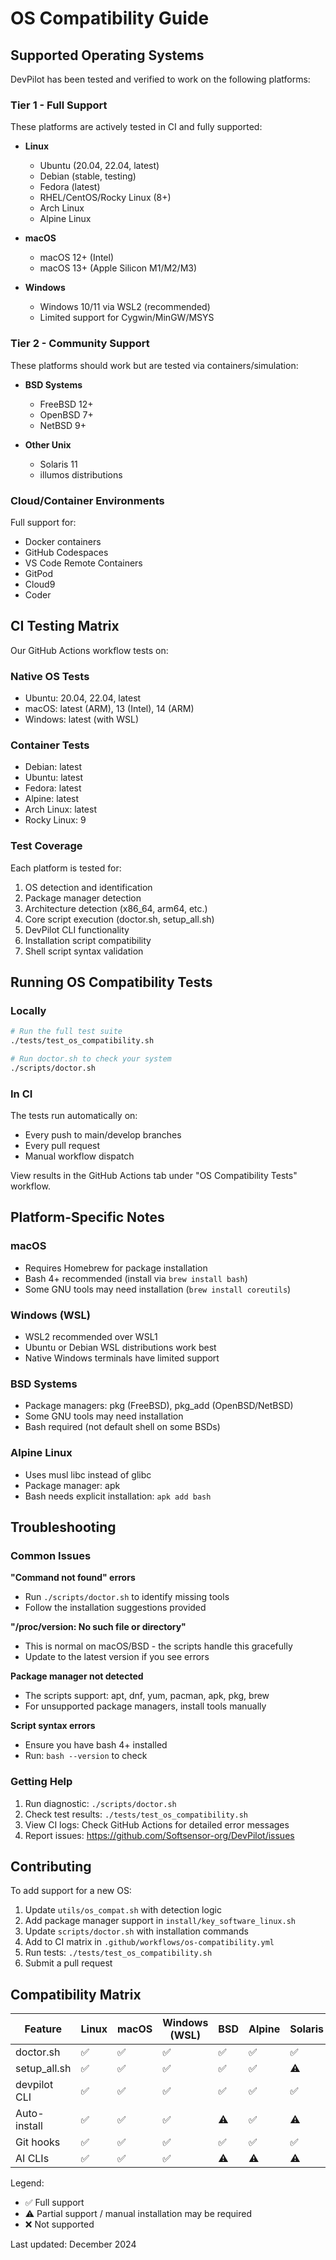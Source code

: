 # OS Compatibility Guide

## Supported Operating Systems

DevPilot has been tested and verified to work on the following platforms:

### Tier 1 - Full Support

These platforms are actively tested in CI and fully supported:

- **Linux**

  - Ubuntu (20.04, 22.04, latest)
  - Debian (stable, testing)
  - Fedora (latest)
  - RHEL/CentOS/Rocky Linux (8+)
  - Arch Linux
  - Alpine Linux

- **macOS**

  - macOS 12+ (Intel)
  - macOS 13+ (Apple Silicon M1/M2/M3)

- **Windows**
  - Windows 10/11 via WSL2 (recommended)
  - Limited support for Cygwin/MinGW/MSYS

### Tier 2 - Community Support

These platforms should work but are tested via containers/simulation:

- **BSD Systems**

  - FreeBSD 12+
  - OpenBSD 7+
  - NetBSD 9+

- **Other Unix**
  - Solaris 11
  - illumos distributions

### Cloud/Container Environments

Full support for:

- Docker containers
- GitHub Codespaces
- VS Code Remote Containers
- GitPod
- Cloud9
- Coder

## CI Testing Matrix

Our GitHub Actions workflow tests on:

### Native OS Tests

- Ubuntu: 20.04, 22.04, latest
- macOS: latest (ARM), 13 (Intel), 14 (ARM)
- Windows: latest (with WSL)

### Container Tests

- Debian: latest
- Ubuntu: latest
- Fedora: latest
- Alpine: latest
- Arch Linux: latest
- Rocky Linux: 9

### Test Coverage

Each platform is tested for:

1. OS detection and identification
2. Package manager detection
3. Architecture detection (x86_64, arm64, etc.)
4. Core script execution (doctor.sh, setup_all.sh)
5. DevPilot CLI functionality
6. Installation script compatibility
7. Shell script syntax validation

## Running OS Compatibility Tests

### Locally

```bash
# Run the full test suite
./tests/test_os_compatibility.sh

# Run doctor.sh to check your system
./scripts/doctor.sh
```

### In CI

The tests run automatically on:

- Every push to main/develop branches
- Every pull request
- Manual workflow dispatch

View results in the GitHub Actions tab under "OS Compatibility Tests" workflow.

## Platform-Specific Notes

### macOS

- Requires Homebrew for package installation
- Bash 4+ recommended (install via `brew install bash`)
- Some GNU tools may need installation (`brew install coreutils`)

### Windows (WSL)

- WSL2 recommended over WSL1
- Ubuntu or Debian WSL distributions work best
- Native Windows terminals have limited support

### BSD Systems

- Package managers: pkg (FreeBSD), pkg_add (OpenBSD/NetBSD)
- Some GNU tools may need installation
- Bash required (not default shell on some BSDs)

### Alpine Linux

- Uses musl libc instead of glibc
- Package manager: apk
- Bash needs explicit installation: `apk add bash`

## Troubleshooting

### Common Issues

**"Command not found" errors**

- Run `./scripts/doctor.sh` to identify missing tools
- Follow the installation suggestions provided

**"/proc/version: No such file or directory"**

- This is normal on macOS/BSD - the scripts handle this gracefully
- Update to the latest version if you see errors

**Package manager not detected**

- The scripts support: apt, dnf, yum, pacman, apk, pkg, brew
- For unsupported package managers, install tools manually

**Script syntax errors**

- Ensure you have bash 4+ installed
- Run: `bash --version` to check

### Getting Help

1. Run diagnostic: `./scripts/doctor.sh`
2. Check test results: `./tests/test_os_compatibility.sh`
3. View CI logs: Check GitHub Actions for detailed error messages
4. Report issues: https://github.com/Softsensor-org/DevPilot/issues

## Contributing

To add support for a new OS:

1. Update `utils/os_compat.sh` with detection logic
2. Add package manager support in `install/key_software_linux.sh`
3. Update `scripts/doctor.sh` with installation commands
4. Add to CI matrix in `.github/workflows/os-compatibility.yml`
5. Run tests: `./tests/test_os_compatibility.sh`
6. Submit a pull request

## Compatibility Matrix

| Feature      | Linux | macOS | Windows (WSL) | BSD | Alpine | Solaris |
| ------------ | ----- | ----- | ------------- | --- | ------ | ------- |
| doctor.sh    | ✅    | ✅    | ✅            | ✅  | ✅     | ✅      |
| setup_all.sh | ✅    | ✅    | ✅            | ✅  | ✅     | ⚠️      |
| devpilot CLI | ✅    | ✅    | ✅            | ✅  | ✅     | ✅      |
| Auto-install | ✅    | ✅    | ✅            | ⚠️  | ✅     | ⚠️      |
| Git hooks    | ✅    | ✅    | ✅            | ✅  | ✅     | ✅      |
| AI CLIs      | ✅    | ✅    | ✅            | ⚠️  | ⚠️     | ⚠️      |

Legend:

- ✅ Full support
- ⚠️ Partial support / manual installation may be required
- ❌ Not supported

Last updated: December 2024

